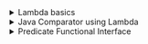 <details>
<summary>Lambda basics</summary>

The following topics are covered:
- Lambda expression definition
- How to write a lambda expression

### What is a lambda expression?

Java is an object-oriented language. By introducing lambdas in Java 8, the authors of Java tried to add elements of functional programming in Java. Now you might be wondering what the difference between object-oriented programming and functional programming is?

In object-oriented programming, objects and classes are the main entities. If we create a function then it should exist within a class. A function has no meaning outside the scope of the class object.

In functional programming, functions can exist outside the scope of an object. We can assign them to a reference variable and we can also pass them to other methods as a parameter.

A lambda expression is just an *anonymous function*, i.e., a function with **no name** and that is **not bound to an identifier**. We can pass it to other methods as parameters, therefore, using the power of functional programming in Java.

### How to write a lambda expression

It might be difficult to understand what lambda is and how to write a lambda without looking at an example. So, let’s look at an example first, and then we will revisit what we just read.

In the below example, we have a functional interface called `AFunctionalInterface`. There are two classes `ClassA` and `ClassB` that implement this interface.

#### AFunctionalInterface

```java
@FunctionalInterface
public interface AFunctionalInterface {
    void execute();
}
```

#### ClassA

```java
public class ClassA implements AFunctionalInterface {
    // Overriding the execute() method from AFunctionalInterface interface.
    @Override
    public void execute() {
        System.out.println("Namaste");
    }
}
```

#### ClassB

```java
public class ClassB implements AFunctionalInterface {
    // Overriding the execute() method from AFunctionalInterface interface.
    @Override
    public void execute() {
        System.out.println("Hi");
    }
}
```

Here, we have another class called `ClassC`. This class has a method called `wish(AFunctionalInterface functionalInterface)` which takes `AFunctionalInterface` as a parameter, and based on the type of object passed, prints the output of the `execute()` method.

#### ClassC

```java
public class ClassC {
    public static void wish(AFunctionalInterface functionalInterface) {
        functionalInterface.execute();
    }

    public static void main(String[] args) {
        AFunctionalInterface functionalInterface_1 = new ClassA();
        wish(functionalInterface_1);  // Passing an object of ClassA.

        AFunctionalInterface functionalInterface_2 = new ClassB();
        wish(functionalInterface_2);  // Passing an object of ClassB.
    }
}
```

When we run the `ClassC` class, we get the below output:

```
Namaste
Hi
```

This is a classic object-oriented programming example. Now, what if we want our `ClassC` class to greet in all the languages available?

Do we need to create a class for each concrete entity, e.g., `ClassD`, `ClassE`, `ClassF`, etc?

Isn't it possible that we don't create any class and just send a function to the `wish(AFunctionalInterface functionalInterface)` method?

Our `wish(AFunctionalInterface functionalInterface)` method will directly execute the function that is provided to it and print the output.

This is possible through anonymous classes. We will quickly see how this can be done through an anonymous class, and then jump straight back into lambdas.

In the below example, we will change the `ClassC` class to use an anonymous class.

#### AFunctionalInterface

```java
@FunctionalInterface
public interface AFunctionalInterface {
    void execute();
}
```

#### ClassC

```java
public class ClassC {

    public static void wish(AFunctionalInterface functionalInterface) {
        functionalInterface.execute();
    }

    public static void main(String[] args) {
        // We are passing an anonymous class object to the wish method.
        wish(new AFunctionalInterface() {
            @Override
            public void execute() {
                System.out.println("Namaste");
            }
        });
    }

}
```

In the above example, we don’t need to create a class for each language. We can use an anonymous class, and that does the trick for us in the example above. However, don’t you think that this code is still cumbersome? Although the class is anonymous, we are still creating a class.

To make our code less cumbersome, let’s remove all the unnecessary code step-by-step and create our first lambda expression.

**Step 1**: The compiler knows that the `wish(AFunctionalInterface functionalInterface)` method takes in a parameter of type `AFunctionalInterface`. So, we don’t need to specifically create an anonymous class of type `AFunctionalInterface`.

```java
public class ClassC {

    public static void wish(AFunctionalInterface functionalInterface) {
        functionalInterface.execute();
    }

    public static void main(String[] args) {
        wish(
            public void execute() {
                System.out.println("Namaste");
            }
        );
    }
}
```

**Step 2**: We know that the `AFunctionalInterface` interface has only one method. So, we don’t need to provide the method name. We are only concerned with the method body.

```java
public class ClassC {

    public static void wish(AFunctionalInterface functionalInterface) {
        functionalInterface.execute();
    }

    public static void main(String[] args) {
        wish(
            public void () {
                System.out.println("Namaste");
            }
        );
    }
}
```

**Step 3**: The compiler can understand that the body does not return anything. So, mentioning the return type is redundant. We can also remove the `public` declaration.

```java
public class ClassC {

    public static void wish(AFunctionalInterface functionalInterface) {
        functionalInterface.execute();
    }

    public static void main(String[] args) {
        wish(
            () -> {
                System.out.println("Namaste");
            }
        );
    }
}
```

Please note that we add a `->` between the empty brackets and the method body. This is how a lambda expression is declared.

There still is one more improvement we can make. Since the method body contains only a single line, the curly braces are also unnecessary.

#### AFunctionalInterface

```java
@FunctionalInterface
public interface AFunctionalInterface {
    void execute();
}
```

#### ClassC

```java
public class ClassC {
    public static void wish(AFunctionalInterface functionalInterface) {
        functionalInterface.execute();
    }

    // Passing a lambda expression to wish method.
    public static void main(String[] args) {
        wish( () -> System.out.println("Namaste") );
    }
}
```

This is how simple it is to write a lambda expression.

To recap, when we write a lambda expression, we are basically sending a function as a method parameter, and it is directly getting executed.

Note that lambda expressions are not compiled to anonymous inner classes. Instead, lambdas get wrapped inside new classes generated during runtime.

</details>


<details>
<summary>Java Comparator using Lambda</summary>

Use lambdas to write a concise comparator.

The following topics are covered:
- Comparator example using anonymous classes
- Comparator example using a lambda expression

If you’ve been working with Java for some time, then you’ve probably encountered a scenario where you need to sort the elements in a collection.

If your collection contains a *wrapper class object*, then the sorting is very easy. Since all the wrapper classes implement the `Comparable` interface, you can directly use `Collections.sort()` to sort your collection.

However, if your collection contains a custom class object then you need to provide the logic to sort your object. In this lesson, we will look at an example in which we will sort a list of `Person` class objects using a **comparator**. Then, we will write a program to do the same task using **lambdas**.

### Comparator example using anonymous classes

First, we will create a `Person` class.

#### Person

```java
public class Person {

    private String name;
    private int age;
    private String country;

    public Person(String name, int age, String country) {
        this.name = name;
        this.age = age;
        this.country = country;
    }

    public String getName() {
        return name;
    }

    public int getAge() {
        return age;
    }

    public String getCountry() {
        return country;
    }
}
```

Now, we have a `PersonService` class. It has a `getPersons(List<Person> persons)` method. It takes a **list of person object** as input and returns a **list of person object** in sorted order.

In this method, we are creating an anonymous comparator, which sorts the `Person` objects on the basis of name.

#### PersonService

```java
import java.util.Collections;
import java.util.Comparator;
import java.util.List;

public class PersonService {

    public static List<Person> getPersons(List<Person> persons){
        // Created an anonymous Comparator, which sorts the Person object on the basis of Person name.
        Collections.sort(persons, new Comparator<Person>() {
            @Override
            public int compare(Person p1, Person p2) {
                return p1.getName().compareTo(p2.getName());
            }
        });
        return persons;
    }
}
```

Finally, we have a `PersonMain` class that runs our logic.

#### PersonMain

```java
import java.util.ArrayList;
import java.util.List;

public class PersonMain {

    public static void main(String[] args){
        List<Person> persons = new ArrayList<>();
        persons.add(new Person("John" , 23 , "USA"));
        persons.add(new Person("Carl" , 23 , "Australia"));
        persons.add(new Person("Amit" , 23 , "India"));
        persons.add(new Person("Vikram" , 23 , "Bhutan"));
        persons.add(new Person("Kane" , 23 , "Brazil"));
        // Calling getPerson() method which will return the List of Person in sorted order.
        List<Person> sortedPersons = PersonService.getPersons(persons);

        System.out.println("Persons after sorting");
        // Printing the name of each person.
        for (Person person : sortedPersons){
            System.out.println("Person Name : " + person.getName());
        }
    }
}
```

If you look at the `Comparator` interface, you notice that it is a functional interface. It has only one abstract method called `compare()`. This makes it a perfect candidate to be used in lambdas.

### Comparator example using a lambda expression

Now, let’s see how we can write the same logic using a lambda expression. When writing lambdas, we only need to consider the input parameters and the method body.

Below is the signature of the `compare()` method.

`int compare(T o1, T o2)`

It takes two parameters as input and returns an `int`.

Let's start constructing the lambda expression:

The structure of lambda will be like:

`(p1, p2) -> {};`

Here, `p1` and `p2` are the two input parameters. We can name them anything.

Now, we will add the body.

`(p1, p2) -> p1.getName().compareTo(p2.getName());`

So, this is the lambda expression for sorting the `Person` objects based on name.

You can see how easy and concise it is to write code with lambdas instead of using anonymous classes.

#### Person

```java
public class Person {

    private String name;
    private int age;
    private String country;

    public Person(String name, int age, String country) {
        this.name = name;
        this.age = age;
        this.country = country;
    }

    public String getName() {
        return name;
    }

    public int getAge() {
        return age;
    }

    public String getCountry() {
        return country;
    }
}
```

#### PersonService

```java
import java.util.Collections;
import java.util.Comparator;
import java.util.List;

public class PersonService {

    public static List<Person> getPersons(List<Person> persons) {
        // Instead of creating an anonymous class, we have provided a lambda expression.
        Collections.sort(persons, (p1, p2) -> p1.getName().compareTo(p2.getName()));
        return persons;
    }
}
```

#### PersonMain

```java
import java.util.ArrayList;
import java.util.List;

public class PersonMain {

    public static void main(String[] args){
        List<Person> persons = new ArrayList<>();
        persons.add(new Person("John" , 23 , "USA"));
        persons.add(new Person("Carl" , 23 , "Australia"));
        persons.add(new Person("Amit" , 23 , "India"));
        persons.add(new Person("Vikram" , 23 , "Bhutan"));
        persons.add(new Person("Kane" , 23 , "Brazil"));
        // Calling getPerson() method which will return the List of Person in sorted order.
        List<Person> sortedPersons = PersonService.getPersons(persons);

        System.out.println("Persons after sorting");
        for(Person person : sortedPersons){
            System.out.println("Person Name : " + person.getName());
        }
    }
}
```

</details>


<details>
<summary>Predicate Functional Interface</summary>

Introduces the `Predicate` functional interface. We will discuss where a `Predicate` interface can be used and how to use it.

The following topics are covered:
- Introduction to the `Predicate` interface
  - a) `and(Predicate other)`
  - b) `or(Predicate other)`
  - c) `negate()`
  - d) `isEqual(Object targetRef)`
- Introduction to the `BiPredicate` interface

### Introduction to the `Predicate` interface

Java 8 provides some in-built functional interfaces in the `java.util.function` package. These interfaces are required so that, while writing lambda expressions, we don't need to worry about creating a functional interface.

There are 43 predefined interfaces in Java 8. Remembering all of them is a bit difficult, so we will divide them into categories and look at each category. The first category that we are looking at in this lesson is `Predicate`.

Below are the interfaces in this category:

| Interface name          | Description                                                                        | Abstract method              |
|-------------------------|------------------------------------------------------------------------------------|------------------------------|
| `Predicate<T>`          | Represents a predicate (boolean-value function) of one argument (reference type)   | `boolean test(T t)`          |
| `DoublePredicate`       | Accepts one double-value argument                                                  | `boolean test(double value)` |
| `IntPredicate`          | Accepts one int-value argument.                                                    | `boolean test(int value)`    |
| `LongPredicate`         | Accepts one long-value argument                                                    | `boolean test(long value)`   |
| `BiPredicate<T, U>`     | Accepts two arguments (reference types)                                            | `boolean test(T t, U u)`     |

The `Predicate<T>` interface has an abstract method `boolean test(T t)`. Basically, a predicate is a function that evaluates the given input and returns `true` or `false`.

Below is the list of methods available in the `Predicate<T>` interface.

![img.png](img/01.png)

As we can see, there is only one abstract method and a few default and static methods.

Let's look at an example. We have a `PredicateDemo` class, which has a method `isPersonEligibleForVoting()`. This method takes in a `Person` object and a `Predicate` as a parameter. The `Predicate` is evaluated to check if the given `Person` is eligible for voting or not.

```java
import java.util.function.Predicate;

public class PredicateDemo {
    static boolean isPersonEligibleForVoting(Person person, Predicate<Person> predicate){
        return predicate.test(person);
    }
  
    public static void main(String[] args) {
        Person person = new Person("Alex", 23);
        // Created a predicate. It returns true if age is greater than 18.
        Predicate<Person> predicate = p -> p.age > 18;
        boolean eligible = isPersonEligibleForVoting(person, predicate);
        System.out.println("Person is eligible for voting: " + eligible);
    }
}

class Person {
    String name;
    int age;
    Person(String name, int age){
        this.name = name;
        this.age = age;
    }
}
```

In the above example, we use a `Predicate<T>`. This interface has some other default and static methods that are used for the purpose of chaining. We will discuss these methods and look at one example for each of them.

### a) `and(Predicate other)`

This method returns a composed predicate that represents a short-circuiting logical AND of this predicate and another.

In the below example, we need to check if a person is eligible for club membership. The criteria is that the person’s age should be more than 18 and less than 60.

We have created two predicates and then combined them into a single predicate using the `and()` method.

```java
import java.util.function.Predicate;

public class PredicateDemo {
    static boolean isPersonEligibleForMembership(Person person, Predicate<Person> predicate){
        return predicate.test(person);
    }

    public static void main(String[] args) {
        Person person = new Person("Alex", 23);

        // Created a predicate. It returns true if age is greater than 18.
        Predicate<Person> greaterThanEighteen = (p) -> p.age > 18;
        // Created a predicate. It returns true if age is less than 60.
        Predicate<Person> lessThanSixty = (p) -> p.age < 60;
        
        Predicate<Person> predicate = greaterThanEighteen.and(lessThanSixty);

        boolean eligible = isPersonEligibleForMembership(person, predicate);
        System.out.println("Person is eligible for membership: " + eligible);
    }
}

class Person {
    String name;
    int age;

    Person(String name, int age) {
        this.name = name;
        this.age = age;
    }
}
```

#### Output

```
Person is eligible for membership: true
```

### b) `or(Predicate other)`

This method returns a composed predicate that represents a short-circuiting logical OR of this predicate and another.

In the below example we need to check if a person is eligible for retirement. The criteria is that either the person’s age should be more than 60 or the year of service should be more than 30.

We will create two predicates and then combined them into a single predicate using the `or()` method.

```java
import java.util.function.Predicate;

public class PredicateDemo {
    static boolean isPersonEligibleForRetirement(Person person, Predicate<Person> predicate){
        return predicate.test(person);
    }
    
    public static void main(String[] args) {
        Person person = new Person("Alex", 23);
        // Created a predicate. It returns true if age is greater than 60.
        Predicate<Person> greaterThanSixty = (p) -> p.age > 60;
        // Created a predicate. It returns true if year of service is greater than 30.
        Predicate<Person> serviceMoreThanThirty = (p) -> p.yearsOfService > 30;
        Predicate<Person> predicate = greaterThanSixty.or(serviceMoreThanThirty);

        boolean eligible = isPersonEligibleForRetirement(person , predicate);
        System.out.println("Person is eligible for membership: " + eligible);
    }
}

class Person {
    String name;
    int age;
    int yearsOfService;

    Person(String name, int age) {
        this.name = name;
        this.age = age;
        this.yearsOfService = yearsOfService;
    }
}
```

#### Output

```
Person is eligible for membership: false
```

### c) `negate()`

This method returns a predicate that represents the logical negation of the predicate it is called on.

Suppose we have a Predicate defined, but in some areas, we need to negate that predicate. In that case, we can use `negate()`.

In the below example, we have a predicate that checks if a number is greater than 10. However, we need to check if a number is less than 10. Now instead of writing a new predicate, we can negate the predicate we already have.

```java
import java.util.function.Predicate;

public class PredicateDemo {
    static boolean isNumberLessThanTen(Predicate<Integer> predicate){
        return predicate.negate().test(14);
    }

    public static void main(String[] args) {
        Predicate<Integer> numberGreaterThanTen = p -> p > 10;
        boolean isLessThanTen = isNumberLessThanTen(numberGreaterThanTen);
        System.out.println("Is number less than ten: " + isLessThanTen);
    }
}
```

#### Output

```
Is number less than ten: false
```

### d) `isEqual(Object targetRef)`

This method returns a predicate that tests if two arguments are equal according to `Objects.equals(Object, Object)`. This is not a chaining method.

```java
import java.util.function.Predicate;

public class PredicateDemo {
    public static void main(String[] args) {
        Predicate<String> predicate  = Predicate.isEqual("Hello");

        // The same thing can be achieved by below lambda.
        // Predicate<String> predicate  = p -> p.equals("Hello");
    
        System.out.println(predicate.test("Welcome"));
    }
}
```

#### Output

```
false
```

### Introduction to the `BiPredicate` interface

The `Predicate<T>` takes only one parameter and returns the result. Now suppose we have a requirement where we need to send two parameters (i.e., `Person` object and min age to vote) and then return the result. Here, we can use `BiPredicate<T, T>`.

The `BiPredicate<T, T>` has a functional method `test(Object, Object)`. It takes in two parameters and returns a `boolean` value. Below is the list of methods in the `BiPredicate<T, T>` interface.

![img.png](img/02.png)

If you notice in the above example, we are hard coding the voting age in our lambda, e.g., `p -> p.getAge() > 18`. The voting age, i.e., 18, is hardcoded here. If we want to take this age as input, we can use a `BiPredicate` instead of `Predicate`.

In the example shown below, `isPersonEligibleForVoting()` takes in three parameters. `Person` object, `age`, and `BiPredicate`.

```java
import java.util.function.BiPredicate;

public class PredicateTest {
    static boolean isPersonEligibleForVoting(Person person, Integer minAge, BiPredicate<Person, Integer> predicate) {
        return predicate.test(person, minAge);
    }

    public static void main(String[] args) {
        Person person = new Person("Alex", 23);
        boolean eligible =
            isPersonEligibleForVoting(
                person,
                18,
                (p, minAge) -> {
                  return p.age > minAge;
                });
        System.out.println("Person is eligible for voting: " + eligible);
    }
}

class Person {
    String name;
    int age;
    Person(String name, int age) {
        this.name = name;
        this.age = age;
    }
}
```

Similarly, we can use other predicates like `IntPredicate`, `LongPredicate`, and `DoublePredicate`. The only difference is that these predicates take an input of a particular type, i.e., `int`, `double`, or `long`.

You should now have a clear understanding of using the `Predicate` functional interface in your lambdas.

</details>